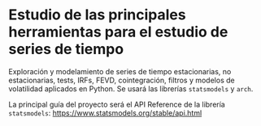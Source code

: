 # Estudio de las principales herramientas para el estudio de series de tiempo
Exploración y modelamiento de series de tiempo estacionarias, no estacionarias, tests, IRFs, FEVD, cointegración, filtros y modelos de volatilidad aplicados en Python. Se usará las librerías `statsmodels` y `arch`.

La principal guía del proyecto será el API Reference de la librería `statsmodels`: https://www.statsmodels.org/stable/api.html
